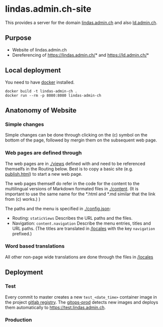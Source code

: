 # lindas.admin.ch-site

This provides a server for the domain [lindas.admin.ch](https://lindas.admin.ch) and also [ld.admin.ch](https://ld.admin.ch).

## Purpose
* Website of lindas.admin.ch
* Dereferencing of https://lindas.admin.ch/* and https://ld.admin.ch/*


## Local deployment
You need to have [docker](https://docker.com/) installed.

    docker build -t lindas-admin-ch .
    docker run --rm -p 8080:8080 lindas-admin-ch


## Anatonomy of Website

### Simple changes
Simple changes can be done through clicking on the (c) symbol on the bottom of the page, followed by mergin them on the subsequent web page.

### Web pages are defined through

The web pages are in [./views](/views) defined with and need to be referenced themselfs in the Routing below. Best is to copy a basic site (e.g. [publish.html](/views/publish.html)) to start a new web page.

The web pages themself do refer in the code for the content to the multilingual versions of Markdown formated files in [./content](/content). (It is important to use the same name for the *.html and *.md similar that the link from (c) works.)
)

The paths and the menu is specified in [./config.json](config.json):
  * Routing: `staticViews` Describes the URL paths and the files.
  * Navigation: `content.navigation` Describe the menu entries, titles and URL paths. (The titles are translated in [/locales](/locales/) with the key `navigation` prefixed.)

### Word based translations
All other non-page wide translations are done through the files in [/locales](/locales/)

## Deployment

### Test
Every commit to master creates a new `test_<date_time>` container image in the project [gitlab registry](https://gitlab.ldbar.ch/zazuko/lindas-admin-ch/container_registry/). The [gitops-prod](https://gitlab.ldbar.ch/vshn/gitops-prod) detects new images and deploys them automatically to https://test.lindas.admin.ch.

### Production



